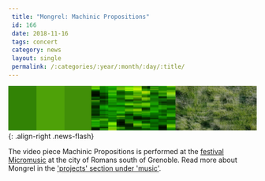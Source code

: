```yaml
---
 title: "Mongrel: Machinic Propositions"
 id: 166
 date: 2018-11-16
 tags: concert
 category: news
 layout: single
 permalink: /:categories/:year/:month/:day/:title/
---
```

![image-right](/assets/images/news/machinic-compilation.png){: .align-right .news-flash}

The video piece Machinic Propositions is performed at the <a href="http://www.citemusique-romans.com/agenda-billetterie/concerts/435-klangdom-creation-surround-24-4hp">festival Micromusic</a> at the city of Romans south of Grenoble. Read more about Mongrel in the <a href="http://www.henrikfrisk.com/index.jsp?metaId=music&id=proj&about=1">'projects' section under 'music'</a>.

